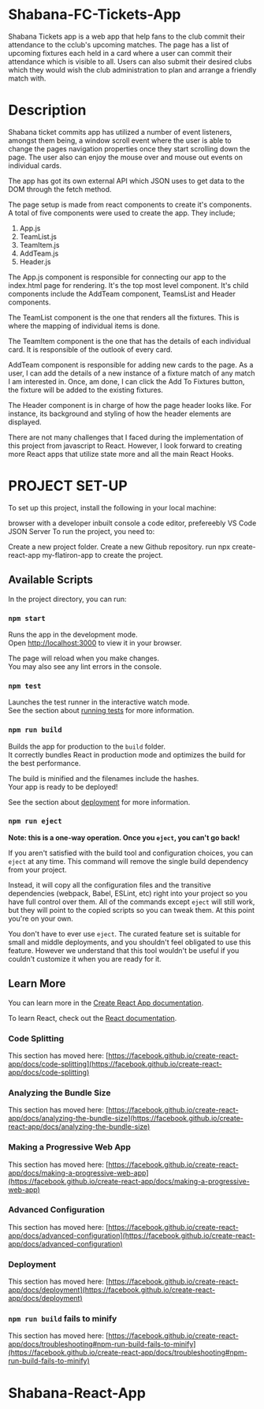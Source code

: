 # Shabana-FC-Tickets-App

Shabana Tickets app is a web app that help fans to the club commit their attendance to the cclub's upcoming matches. The page has a list of upcoming fixtures each held in a card where a user can commit their attendance which is visible to all. Users can also submit their desired clubs which they would wish the club administration to plan and arrange a friendly match with.

# Description

Shabana ticket commits app has utilized a number of event listeners, amongst them being, a window scroll event where the user is able to change the pages navigation properties once they start scrolling down the page. The user also can enjoy the mouse over and mouse out events on individual cards.

The app has got its own external API which JSON uses to get data to the DOM through the fetch method.

The page setup is made from react components to create it's components. A total of five components were used to create the app. They include;

1. App.js
2. TeamList.js
3. TeamItem.js
4. AddTeam.js
5. Header.js

The App.js component is responsible for connecting our app to the index.html page for rendering. It's the top most level component. It's child components include the AddTeam component, TeamsList and Header components.

The TeamList component is the one that renders all the fixtures. This is where the mapping of individual items is done.

The TeamItem component is the one that has the details of each individual card. It is responsible of the outlook of every card.

AddTeam component is responsible for adding new cards to the page. As a user, I can add the details of a new instance of a fixture match of any match I am interested in. Once, am done, I can click the Add To Fixtures button, the fixture will be added to the existing fixtures.

The Header component is in charge of how the page header looks like. For instance, its background and styling of how the header elements are displayed.

There are not many challenges that I faced during the implementation of this project from javascript to React. However, I look forward to creating more React apps that utilize state more and all the main React Hooks.

# PROJECT SET-UP

To set up this project, install the following in your local machine:

browser with a developer inbuilt console
a code editor, prefereebly VS Code
JSON Server
To run the project, you need to:

Create a new project folder.
Create a new Github repository.
run npx create-react-app my-flatiron-app to create the project.

## Available Scripts

In the project directory, you can run:

### `npm start`

Runs the app in the development mode.\
Open [http://localhost:3000](http://localhost:3000) to view it in your browser.

The page will reload when you make changes.\
You may also see any lint errors in the console.

### `npm test`

Launches the test runner in the interactive watch mode.\
See the section about [running tests](https://facebook.github.io/create-react-app/docs/running-tests) for more information.

### `npm run build`

Builds the app for production to the `build` folder.\
It correctly bundles React in production mode and optimizes the build for the best performance.

The build is minified and the filenames include the hashes.\
Your app is ready to be deployed!

See the section about [deployment](https://facebook.github.io/create-react-app/docs/deployment) for more information.

### `npm run eject`

**Note: this is a one-way operation. Once you `eject`, you can't go back!**

If you aren't satisfied with the build tool and configuration choices, you can `eject` at any time. This command will remove the single build dependency from your project.

Instead, it will copy all the configuration files and the transitive dependencies (webpack, Babel, ESLint, etc) right into your project so you have full control over them. All of the commands except `eject` will still work, but they will point to the copied scripts so you can tweak them. At this point you're on your own.

You don't have to ever use `eject`. The curated feature set is suitable for small and middle deployments, and you shouldn't feel obligated to use this feature. However we understand that this tool wouldn't be useful if you couldn't customize it when you are ready for it.

## Learn More

You can learn more in the [Create React App documentation](https://facebook.github.io/create-react-app/docs/getting-started).

To learn React, check out the [React documentation](https://reactjs.org/).

### Code Splitting

This section has moved here: [https://facebook.github.io/create-react-app/docs/code-splitting](https://facebook.github.io/create-react-app/docs/code-splitting)

### Analyzing the Bundle Size

This section has moved here: [https://facebook.github.io/create-react-app/docs/analyzing-the-bundle-size](https://facebook.github.io/create-react-app/docs/analyzing-the-bundle-size)

### Making a Progressive Web App

This section has moved here: [https://facebook.github.io/create-react-app/docs/making-a-progressive-web-app](https://facebook.github.io/create-react-app/docs/making-a-progressive-web-app)

### Advanced Configuration

This section has moved here: [https://facebook.github.io/create-react-app/docs/advanced-configuration](https://facebook.github.io/create-react-app/docs/advanced-configuration)

### Deployment

This section has moved here: [https://facebook.github.io/create-react-app/docs/deployment](https://facebook.github.io/create-react-app/docs/deployment)

### `npm run build` fails to minify

This section has moved here: [https://facebook.github.io/create-react-app/docs/troubleshooting#npm-run-build-fails-to-minify](https://facebook.github.io/create-react-app/docs/troubleshooting#npm-run-build-fails-to-minify)

# Shabana-React-App

